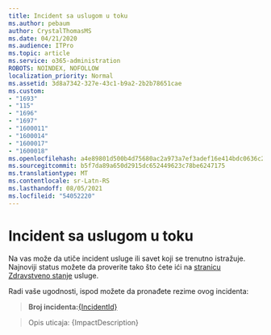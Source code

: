 ```yaml
---
title: Incident sa uslugom u toku
ms.author: pebaum
author: CrystalThomasMS
ms.date: 04/21/2020
ms.audience: ITPro
ms.topic: article
ms.service: o365-administration
ROBOTS: NOINDEX, NOFOLLOW
localization_priority: Normal
ms.assetid: 3d8a7342-327e-43c1-b9a2-2b2b78651cae
ms.custom:
- "1693"
- "115"
- "1696"
- "1697"
- "1600011"
- "1600014"
- "1600017"
- "1600018"
ms.openlocfilehash: a4e89801d500b4d75680ac2a973a7ef3adef16e414bdc0636c222dde6e462cd7
ms.sourcegitcommit: b5f7da89a650d2915dc652449623c78be6247175
ms.translationtype: MT
ms.contentlocale: sr-Latn-RS
ms.lasthandoff: 08/05/2021
ms.locfileid: "54052220"
---
```

# <a name="service-incident-in-progress"></a>Incident sa uslugom u toku

Na vas može da utiče incident usluge ili savet koji se trenutno istražuje. Najnoviji status možete da proverite tako što ćete ići na [stranicu Zdravstveno stanje](https://admin.microsoft.com/adminportal/home#/servicehealth) usluge.
  
Radi vaše ugodnosti, ispod možete da pronađete rezime ovog incidenta:
  
> **Broj incidenta:**[{IncidentId}](https://admin.microsoft.com/adminportal/home#/servicehealth)
 
> Opis uticaja: {ImpactDescription}
